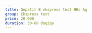 ```yaml
---
title: Gepatit B ekspress test HBs Ag
group: Ekspress test
price: 20 000
duration: 30-60 daqiqa
---
```

